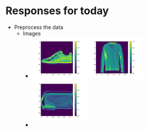 # Responses for today

- Preprocess the data 
  - Images
    - <img src="images/img1212.png" width="150"><img src="images/img1215.png" width="150"><img src="images/img1219.png" width="150">
    -